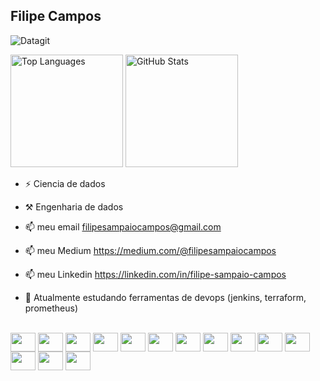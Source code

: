 ## Filipe Campos
![Datagit](https://media.tenor.com/5ry-200hErMAAAAM/hacker-hacker-man.gif)

<div>
  
<img height="180cm" src="https://github-readme-stats.vercel.app/api/top-langs/?username=FilipeSCampos&layout=compact&theme=midnight-purple" alt="Top Languages">
<img height="180cm" src="https://github-readme-stats.vercel.app/api?username=FilipeSCampos&show_icons=true&theme=midnight-purple" alt="GitHub Stats">

</div>


- ⚡ Ciencia de dados
- ⚒️ Engenharia de dados
- 📫 meu email filipesampaiocampos@gmail.com
- 📫 meu Medium https://medium.com/@filipesampaiocampos
- 📫 meu Linkedin https://linkedin.com/in/filipe-sampaio-campos

- 📝 Atualmente estudando ferramentas de devops (jenkins, terraform, prometheus)
</div>


<div style="display = inline_block"><br>
  
<img align="center" height="30" width="40" src="https://cdn.jsdelivr.net/gh/devicons/devicon@latest/icons/python/python-plain.svg" />
<img align="center" height="30" width="40" src="https://cdn.jsdelivr.net/gh/devicons/devicon@latest/icons/scikitlearn/scikitlearn-original.svg" />
<img align="center" height="30" width="40" src="https://cdn.jsdelivr.net/gh/devicons/devicon@latest/icons/pandas/pandas-original.svg" />
<img align="center" height="30" width="40" src="https://cdn.jsdelivr.net/gh/devicons/devicon@latest/icons/mongodb/mongodb-original.svg" />
<img align="center" height="30" width="40" src="https://cdn.jsdelivr.net/gh/devicons/devicon@latest/icons/postgresql/postgresql-original.svg" />
<img align="center" height="30" width="40" src="https://cdn.jsdelivr.net/gh/devicons/devicon@latest/icons/amazonwebservices/amazonwebservices-original-wordmark.svg" />
<img align="center" height="30" width="40" src="https://cdn.jsdelivr.net/gh/devicons/devicon@latest/icons/azure/azure-original.svg" />
<img align="center" height="30" width="40" src="https://cdn.jsdelivr.net/gh/devicons/devicon@latest/icons/apacheairflow/apacheairflow-original.svg" />
<img align="center" height="30" width="40" src="https://cdn.jsdelivr.net/gh/devicons/devicon@latest/icons/docker/docker-plain-wordmark.svg" />
<img align="center" height="30" width="40" src="https://cdn.jsdelivr.net/gh/devicons/devicon@latest/icons/git/git-original.svg" />
<img align="center" height="30" width="40" src="https://cdn.jsdelivr.net/gh/devicons/devicon@latest/icons/gitlab/gitlab-original.svg" />
<img align="center" height="30" width="40" src="https://cdn.jsdelivr.net/gh/devicons/devicon@latest/icons/jenkins/jenkins-original.svg" />
<img align="center" height="30" width="40" src="https://cdn.jsdelivr.net/gh/devicons/devicon@latest/icons/jupyter/jupyter-original-wordmark.svg" />
<img align="center" height="30" width="40" src="https://cdn.jsdelivr.net/gh/devicons/devicon@latest/icons/terraform/terraform-original.svg" />





          
</div>
